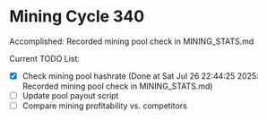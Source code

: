 # Mining Cycle 340

Accomplished: Recorded mining pool check in MINING_STATS.md

Current TODO List:

- [x] Check mining pool hashrate  (Done at Sat Jul 26 22:44:25 2025: Recorded mining pool check in MINING_STATS.md)
- [ ] Update pool payout script
- [ ] Compare mining profitability vs. competitors